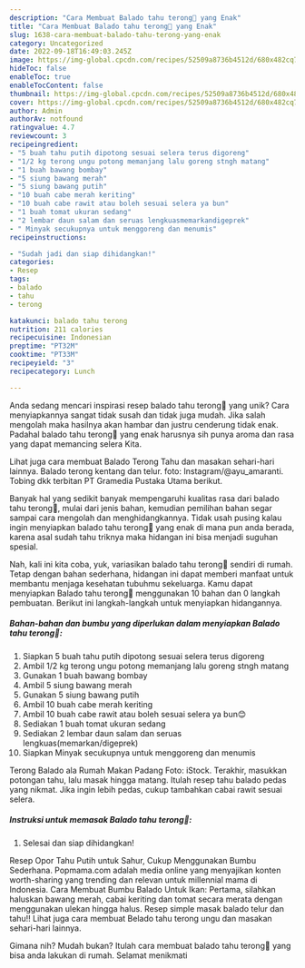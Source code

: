 ```yaml
---
description: "Cara Membuat Balado tahu terong🥰 yang Enak"
title: "Cara Membuat Balado tahu terong🥰 yang Enak"
slug: 1638-cara-membuat-balado-tahu-terong-yang-enak
category: Uncategorized
date: 2022-09-18T16:49:03.245Z
image: https://img-global.cpcdn.com/recipes/52509a8736b4512d/680x482cq70/balado-tahu-terong-foto-resep-utama.jpg
hideToc: false
enableToc: true
enableTocContent: false
thumbnail: https://img-global.cpcdn.com/recipes/52509a8736b4512d/680x482cq70/balado-tahu-terong-foto-resep-utama.jpg
cover: https://img-global.cpcdn.com/recipes/52509a8736b4512d/680x482cq70/balado-tahu-terong-foto-resep-utama.jpg
author: Admin
authorAv: notfound
ratingvalue: 4.7
reviewcount: 3
recipeingredient:
- "5 buah tahu putih dipotong sesuai selera terus digoreng"
- "1/2 kg terong ungu potong memanjang lalu goreng stngh matang"
- "1 buah bawang bombay"
- "5 siung bawang merah"
- "5 siung bawang putih"
- "10 buah cabe merah keriting"
- "10 buah cabe rawit atau boleh sesuai selera ya bun"
- "1 buah tomat ukuran sedang"
- "2 lembar daun salam dan seruas lengkuasmemarkandigeprek"
- " Minyak secukupnya untuk menggoreng dan menumis"
recipeinstructions:

- "Sudah jadi dan siap dihidangkan!"
categories:
- Resep
tags:
- balado
- tahu
- terong

katakunci: balado tahu terong 
nutrition: 211 calories
recipecuisine: Indonesian
preptime: "PT32M"
cooktime: "PT33M"
recipeyield: "3"
recipecategory: Lunch

---
```





Anda sedang mencari inspirasi resep balado tahu terong🥰 yang unik? Cara menyiapkannya sangat tidak susah dan tidak juga mudah. Jika salah mengolah maka hasilnya akan hambar dan justru cenderung tidak enak. Padahal balado tahu terong🥰 yang enak harusnya sih punya aroma dan rasa yang dapat memancing selera Kita.





Lihat juga cara membuat Balado Terong Tahu dan masakan sehari-hari lainnya. Balado terong kentang dan telur. foto: Instagram/@ayu_amaranti. Tobing dkk terbitan PT Gramedia Pustaka Utama berikut.

Banyak hal yang sedikit banyak mempengaruhi kualitas rasa dari balado tahu terong🥰, mulai dari jenis bahan, kemudian pemilihan bahan segar sampai cara mengolah dan menghidangkannya. Tidak usah pusing kalau ingin menyiapkan balado tahu terong🥰 yang enak di mana pun anda berada, karena asal sudah tahu triknya maka hidangan ini bisa menjadi suguhan spesial.






Nah, kali ini kita coba, yuk, variasikan balado tahu terong🥰 sendiri di rumah. Tetap dengan bahan sederhana, hidangan ini dapat memberi manfaat untuk membantu menjaga kesehatan tubuhmu sekeluarga. Kamu dapat menyiapkan Balado tahu terong🥰 menggunakan 10 bahan dan 0 langkah pembuatan. Berikut ini langkah-langkah untuk menyiapkan hidangannya.

<!--inarticleads1-->

##### Bahan-bahan dan bumbu yang diperlukan dalam menyiapkan Balado tahu terong🥰:

1. Siapkan 5 buah tahu putih dipotong sesuai selera terus digoreng
1. Ambil 1/2 kg terong ungu potong memanjang lalu goreng stngh matang
1. Gunakan 1 buah bawang bombay
1. Ambil 5 siung bawang merah
1. Gunakan 5 siung bawang putih
1. Ambil 10 buah cabe merah keriting
1. Ambil 10 buah cabe rawit atau boleh sesuai selera ya bun😊
1. Sediakan 1 buah tomat ukuran sedang
1. Sediakan 2 lembar daun salam dan seruas lengkuas(memarkan/digeprek)
1. Siapkan  Minyak secukupnya untuk menggoreng dan menumis


Terong Balado ala Rumah Makan Padang Foto: iStock. Terakhir, masukkan potongan tahu, lalu masak hingga matang. Itulah resep tahu balado pedas yang nikmat. Jika ingin lebih pedas, cukup tambahkan cabai rawit sesuai selera. 

<!--inarticleads2-->

##### Instruksi untuk memasak Balado tahu terong🥰:


1. Selesai dan siap dihidangkan!

Resep Opor Tahu Putih untuk Sahur, Cukup Menggunakan Bumbu Sederhana. Popmama.com adalah media online yang menyajikan konten worth-sharing yang trending dan relevan untuk millennial mama di Indonesia. Cara Membuat Bumbu Balado Untuk Ikan: Pertama, silahkan haluskan bawang merah, cabai keriting dan tomat secara merata dengan menggunakan ulekan hingga halus. Resep simple masak balado telur dan tahu!! Lihat juga cara membuat Belado tahu terong ungu dan masakan sehari-hari lainnya. 

Gimana nih? Mudah bukan? Itulah cara membuat balado tahu terong🥰 yang bisa anda lakukan di rumah. Selamat menikmati
